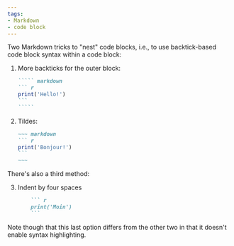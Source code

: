 ```yaml
---
tags:
- Markdown
- code block
---
```


Two Markdown tricks to "nest" code blocks, i.e., to use backtick-based
code block syntax within a code block:

1.  More backticks for the outer block:

    ```````` markdown
    ````` markdown
    ``` r
    print('Hello!')
    ```
    `````
    ````````

2.  Tildes:

    ```````` markdown
    ~~~ markdown
    ``` r
    print('Bonjour!')
    ```
    ~~~
    ````````

There's also a third method:

3.  Indent by four spaces

    ````` markdown
        ``` r
        print('Moin')
        ```
    `````

Note though that this last option differs from the other two in that it
doesn't enable syntax highlighting.
